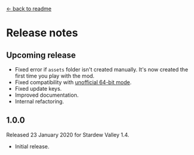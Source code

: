 ﻿﻿[← back to readme](README.md)

# Release notes
## Upcoming release
* Fixed error if `assets` folder isn't created manually. It's now created the first time you play with the mod.
* Fixed compatibility with [unofficial 64-bit mode](https://stardewvalleywiki.com/Modding:Migrate_to_64-bit_on_Windows).
* Fixed update keys.
* Improved documentation.
* Internal refactoring.

## 1.0.0
Released 23 January 2020 for Stardew Valley 1.4.

* Initial release.
